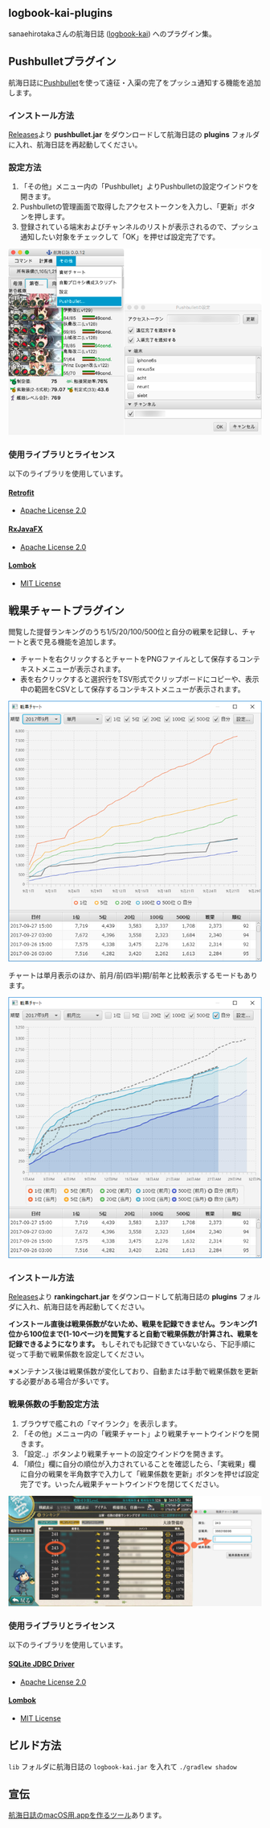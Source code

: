 logbook-kai-plugins
-------------------

sanaehirotakaさんの航海日誌 ([logbook-kai](https://github.com/sanaehirotaka/logbook-kai)) へのプラグイン集。

## Pushbulletプラグイン

航海日誌に[Pushbullet](https://www.pushbullet.com/)を使って遠征・入渠の完了をプッシュ通知する機能を追加します。  

### インストール方法

[Releases](https://github.com/rsky/logbook-kai-plugins/releases)より **pushbullet.jar** をダウンロードして航海日誌の **plugins** フォルダに入れ、航海日誌を再起動してください。

### 設定方法

1. 「その他」メニュー内の「Pushbullet」よりPushbulletの設定ウインドウを開きます。
2. Pushbulletの管理画面で取得したアクセストークンを入力し、「更新」ボタンを押します。
3. 登録されている端末およびチャンネルのリストが表示されるので、プッシュ通知したい対象をチェックして「OK」を押せば設定完了です。

![Pushbullet設定画面](./img/pushbullet.png)

### 使用ライブラリとライセンス

以下のライブラリを使用しています。

#### [Retrofit](http://square.github.io/retrofit/)

- [Apache License 2.0](http://square.github.io/retrofit/#license)

#### [RxJavaFX](https://github.com/ReactiveX/RxJavaFX)

- [Apache License 2.0](https://github.com/ReactiveX/RxJavaFX/blob/2.x/LICENSE)

#### [Lombok](https://projectlombok.org/)

- [MIT License](https://github.com/rzwitserloot/lombok/blob/master/LICENSE)


## 戦果チャートプラグイン

閲覧した提督ランキングのうち1/5/20/100/500位と自分の戦果を記録し、チャートと表で見る機能を追加します。

- チャートを右クリックするとチャートをPNGファイルとして保存するコンテキストメニューが表示されます。
- 表を右クリックすると選択行をTSV形式でクリップボードにコピーや、表示中の範囲をCSVとして保存するコンテキストメニューが表示されます。

![戦果チャート画面](./img/rankingchart.png)

チャートは単月表示のほか、前月/前(四半)期/前年と比較表示するモードもあります。

![MoMモード](./img/rankingchart_mom.png)

### インストール方法

[Releases](https://github.com/rsky/logbook-kai-plugins/releases)より **rankingchart.jar** をダウンロードして航海日誌の **plugins** フォルダに入れ、航海日誌を再起動してください。

**インストール直後は戦果係数がないため、戦果を記録できません。ランキング1位から100位まで(1-10ページ)を閲覧すると自動で戦果係数が計算され、戦果を記録できるようになります。** もしそれでも記録できていないなら、下記手順に従って手動で戦果係数を設定してください。

※メンテナンス後は戦果係数が変化しており、自動または手動で戦果係数を更新する必要がある場合が多いです。

### 戦果係数の手動設定方法

1. ブラウザで艦これの「マイランク」を表示します。
2. 「その他」メニュー内の「戦果チャート」より戦果チャートウインドウを開きます。
3. 「設定..」ボタンより戦果チャートの設定ウインドウを開きます。
4. 「順位」欄に自分の順位が入力されていることを確認したら、「実戦果」欄に自分の戦果を半角数字で入力して「戦果係数を更新」ボタンを押せば設定完了です。いったん戦果チャートウインドウを閉じてください。

![戦果チャート設定画面](./img/rankingchart_config.png)

### 使用ライブラリとライセンス

以下のライブラリを使用しています。

#### [SQLite JDBC Driver](https://github.com/xerial/sqlite-jdbc)

- [Apache License 2.0](https://github.com/xerial/sqlite-jdbc/blob/master/LICENSE)

#### [Lombok](https://projectlombok.org/)

- [MIT License](https://github.com/rzwitserloot/lombok/blob/master/LICENSE)

## ビルド方法

`lib` フォルダに航海日誌の `logbook-kai.jar` を入れて `./gradlew shadow`

## 宣伝

[航海日誌のmacOS用.appを作るツール](https://github.com/rsky/logbook-packager)あります。
